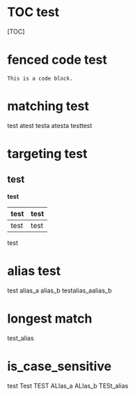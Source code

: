 # TOC test
[TOC]

# fenced code test

```
This is a code block.
```

# matching test
test 
atest
testa
atesta
testtest

# targeting test
## test
**test**

|test|test|
|----|----|
|test|test|

test

# alias test

test alias_a alias_b
testalias_aalias_b

# longest match

test_alias

# is_case_sensitive
test
Test
TEST
ALIas_a
ALIas_b
TESt_alias
